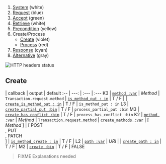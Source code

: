 1. [System](README_system.md) (white)
1. [Request](README_request.md) (blue)
1. [Accept](README_accept.md) (green)
1. [Retrieve](README_retrieve.md) (white)
1. [Precondition](README_precondition.md) (yellow)
1. Create/Process
    * [Create](README_create.md) (violet)
    * [Process](README_process.md) (red)
1. [Response](README_response.md) (cyan)
1. [Alternative](README_alternative.md) (gray)

![HTTP headers status](https://rawgithub.com/for-GET/http-decision-diagram/master/httpdd.png)

## Create

 | callback | output | default
:-- | ---: | :--- | :---
K3 | [`method :var`](#method-var) | *Method* | `Transaction.request.method`
 | [`is_method_put : in`](#is_method_put--in) | T / F |
 | [`create_is_method_put : in`](#create_is_method_put--in) | T / F | `is_method_put : in`
L3 | [`create_partial_put :bin`](#create_partial_put-bin) | T / F | `process_partial_put :bin`
M3 | [`create_has_conflict :bin`](#create_has_conflict-bin) | T / F | `process_has_conflict :bin`
K2 | [`method :var`](#method-var) | *Method* | `Transaction.request.method`
 | [`create_methods :var`](#create_methods-var) | [ *Method* ] | [ POST<br>, PUT<br>, PATCH<br>]
 | [`is_method_create : in`](#is_method_create--in) | T / F |
L2 | [`path :var`](#path-var) | *URI* |
 | [`create_path : in`](#create_path--in) | T / F |
M2 | [`create :bin`](#create-bin) | T / F | FALSE

> FIXME Explanations needed
